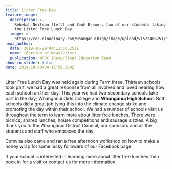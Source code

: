 ```yaml
---
title: Litter Free Day
feature_image:
  description: >-
    Rebekah Neilson (left) and Zeah Brewer, two of our students taking part in
    the Litter Free Lunch Day.
  image: >-
    https://res.cloudinary.com/whanganuihigh/image/upload/v1572408751/News/litter_free_WHS_students.jpg
news_author:
  date: 2019-10-29T04:11:56.253Z
  name: (Portion of Newsletter)
  publication: WRRC (Recycling) Education Team
show_in_slider: false
date: 2019-10-30T04:11:56.280Z
---
```

Litter Free Lunch Day was held again during Term three. Thirteen schools took part, we had a great response from all involved and loved hearing how each school ran their day. This year we had two secondary schools take part in the day; Whanganui Girls College and **Whanganui High School**. Both schools did a great job tying this into the climate change strike and promoting the day within their school.  We had a number of schools visit us throughout the term to learn more about litter free lunches. There were picnics, shared lunches, house competitions and sausage sizzles. A big thank you to the Whanganui District Council, our sponsors and all the students and staff who embraced the day. 

Comvita also came and ran a free afternoon workshop on how to make a honey wrap for some lucky followers of our Facebook page. 

If your school is interested in learning more about litter free lunches then book in for a visit or contact us for more information.
